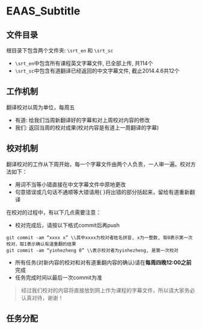 EAAS_Subtitle
=============

文件目录
-------------

根目录下包含两个文件夹: ```\srt_en``` 和 ```\srt_sc```
* ```\srt_en```中包含所有课程英文字幕文件, 已全部上传, 共114个
* ```\srt_sc```中包含有道翻译已经返回的中文字幕文件, 截止2014.4.6共12个

工作机制
-------------

翻译校对以周为单位，每周五
* 有道: 给我们当周新翻译好的字幕和对上周校对内容的修改
* 我们: 返回当周的校对成果(校对内容是有道上一周翻译的字幕)

校对机制
-------------

翻译校对的工作从下周开始，每一个字幕文件由两个人负责，一人审一遍。校对方法如下：

* 用词不当等小错直接在中文字幕文件中原地更改
* 句意错误或几句话不通顺等大错请用{ }将出错的部分括起来，留给有道重新翻译

在校对的过程中，有以下几点需要注意：

* 校对完成后，请按以下格式commit后再push
```
git commit -am “xxxx x” \\其中xxxx为校对者姓名拼音, x为一整数, 取0表示第一次校对，取1表示确认有道重翻的结果
git commit -am “yinhezheng 0” \\表示校对者为yinhezheng, 是第一次校对
```
* 所有任务(对新内容的校对和对有道重翻内容的确认)请在**每周四晚12:00之前**完成
* 任务完成时间以最后一次commit为准

> 经过我们校对的内容将直接放到网上作为课程的字幕文件，所以请大家务必认真对待，谢谢！

任务分配
--------------


